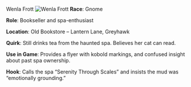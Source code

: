 
Wenla Frott
![Wenla Frott](portrait_wenla_frott.png)
**Race**: Gnome

**Role**: Bookseller and spa-enthusiast

**Location**: Old Bookstore – Lantern Lane, Greyhawk

**Quirk**: Still drinks tea from the haunted spa. Believes her cat can read.

**Use in Game**: Provides a flyer with kobold markings, and confused insight about past spa ownership.

**Hook**: Calls the spa “Serenity Through Scales” and insists the mud was “emotionally grounding.”
